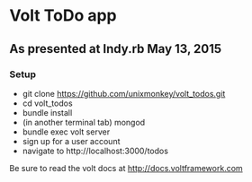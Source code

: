 # Volt ToDo app

## As presented at Indy.rb May 13, 2015


### Setup

* git clone https://github.com/unixmonkey/volt_todos.git
* cd volt_todos
* bundle install
* (in another terminal tab) mongod
* bundle exec volt server
* sign up for a user account
* navigate to http://localhost:3000/todos

Be sure to read the volt docs at http://docs.voltframework.com
